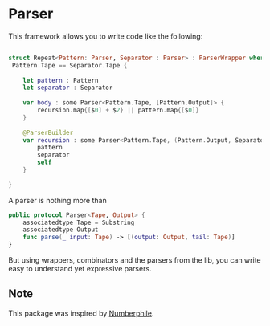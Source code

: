 # Parser

This framework allows you to write code like the following:

```swift

struct Repeat<Pattern: Parser, Separator : Parser> : ParserWrapper where
 Pattern.Tape == Separator.Tape {
            
    let pattern : Pattern
    let separator : Separator
            
    var body : some Parser<Pattern.Tape, [Pattern.Output]> {
        recursion.map{[$0] + $2} || pattern.map{[$0]}
    }
            
    @ParserBuilder
    var recursion : some Parser<Pattern.Tape, (Pattern.Output, Separator.Output, [Pattern.Output])> {
        pattern
        separator
        self
    }
            
}          

```

A parser is nothing more than

```swift
public protocol Parser<Tape, Output> {
    associatedtype Tape = Substring
    associatedtype Output
    func parse(_ input: Tape) -> [(output: Output, tail: Tape)]
}
```

But using wrappers, combinators and the parsers from the lib, you can write easy to understand yet expressive parsers.

## Note

This package was inspired by [Numberphile](https://www.youtube.com/watch?v=dDtZLm7HIJs).
